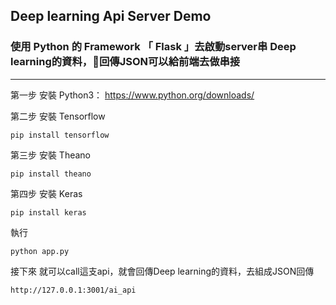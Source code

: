 ## Deep learning Api Server Demo

### 使用 Python 的 Framework 「 Flask 」去啟動server串 Deep learning的資料，回傳JSON可以給前端去做串接
---

第一步
安裝 Python3： https://www.python.org/downloads/


第二步 
安裝 Tensorflow
```
pip install tensorflow
```

第三步 
安裝 Theano
```
pip install theano
```

第四步 
安裝 Keras
```
pip install keras
```

執行 
```
python app.py
```

接下來 就可以call這支api，就會回傳Deep learning的資料，去組成JSON回傳
```
http://127.0.0.1:3001/ai_api 
```
